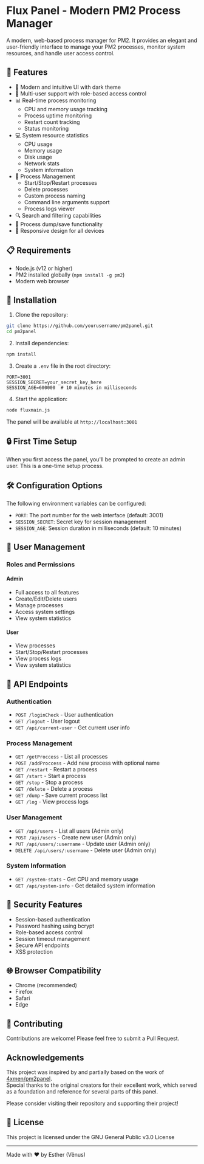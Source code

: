 # Flux Panel - Modern PM2 Process Manager

A modern, web-based process manager for PM2. It provides an elegant and user-friendly interface to manage your PM2 processes, monitor system resources, and handle user access control.

## 🚀 Features

- 🎯 Modern and intuitive UI with dark theme
- 👥 Multi-user support with role-based access control
- 📊 Real-time process monitoring
  - CPU and memory usage tracking
  - Process uptime monitoring
  - Restart count tracking
  - Status monitoring
- 💻 System resource statistics
  - CPU usage
  - Memory usage
  - Disk usage
  - Network stats
  - System information
- 🔄 Process Management
  - Start/Stop/Restart processes
  - Delete processes
  - Custom process naming
  - Command line arguments support
  - Process logs viewer
- 🔍 Search and filtering capabilities
- 💾 Process dump/save functionality
- 📱 Responsive design for all devices

## 📋 Requirements

- Node.js (v12 or higher)
- PM2 installed globally (`npm install -g pm2`)
- Modern web browser

## 🔧 Installation

1. Clone the repository:
```bash
git clone https://github.com/yourusername/pm2panel.git
cd pm2panel
```

2. Install dependencies:
```bash
npm install
```

3. Create a `.env` file in the root directory:
```env
PORT=3001
SESSION_SECRET=your_secret_key_here
SESSION_AGE=600000  # 10 minutes in milliseconds
```

4. Start the application:
```bash
node fluxmain.js
```

The panel will be available at `http://localhost:3001`

## 🔒 First Time Setup

When you first access the panel, you'll be prompted to create an admin user. This is a one-time setup process.

## 🛠️ Configuration Options

The following environment variables can be configured:

- `PORT`: The port number for the web interface (default: 3001)
- `SESSION_SECRET`: Secret key for session management
- `SESSION_AGE`: Session duration in milliseconds (default: 10 minutes)

## 👥 User Management

### Roles and Permissions

#### Admin
- Full access to all features
- Create/Edit/Delete users
- Manage processes
- Access system settings
- View system statistics

#### User
- View processes
- Start/Stop/Restart processes
- View process logs
- View system statistics

## 🔌 API Endpoints

### Authentication
- `POST /loginCheck` - User authentication
- `GET /logout` - User logout
- `GET /api/current-user` - Get current user info

### Process Management
- `GET /getProccess` - List all processes
- `POST /addProccess` - Add new process with optional name
- `GET /restart` - Restart a process
- `GET /start` - Start a process
- `GET /stop` - Stop a process
- `GET /delete` - Delete a process
- `GET /dump` - Save current process list
- `GET /log` - View process logs

### User Management
- `GET /api/users` - List all users (Admin only)
- `POST /api/users` - Create new user (Admin only)
- `PUT /api/users/:username` - Update user (Admin only)
- `DELETE /api/users/:username` - Delete user (Admin only)

### System Information
- `GET /system-stats` - Get CPU and memory usage
- `GET /api/system-info` - Get detailed system information

## 🔐 Security Features

- Session-based authentication
- Password hashing using bcrypt
- Role-based access control
- Session timeout management
- Secure API endpoints
- XSS protection

## 🌐 Browser Compatibility

- Chrome (recommended)
- Firefox
- Safari
- Edge

## 🤝 Contributing

Contributions are welcome! Please feel free to submit a Pull Request.

## Acknowledgements

This project was inspired by and partially based on the work of [4xmen/pm2panel](https://github.com/4xmen/pm2panel).  
Special thanks to the original creators for their excellent work, which served as a foundation and reference for several parts of this panel.

Please consider visiting their repository and supporting their project!


## 📄 License

This project is licensed under the GNU General Public v3.0 License

---

Made with ❤️ by Esther (Vênus)
